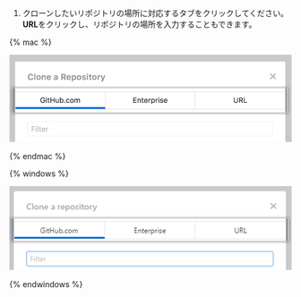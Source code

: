 1. クローンしたいリポジトリの場所に対応するタブをクリックしてください。 **URL**をクリックし、リポジトリの場所を入力することもできます。

  {% mac %}

  ![[Clone a repository] メニュー内の [Location] タブ](/assets/images/help/desktop/choose-repository-location-mac.png)

  {% endmac %}

  {% windows %}

  ![[Clone a repository] メニュー内の [Location] タブ](/assets/images/help/desktop/choose-repository-location-win.png)

  {% endwindows %}
